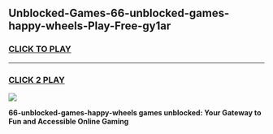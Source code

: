 
## Unblocked-Games-66-unblocked-games-happy-wheels-Play-Free-gy1ar
<h3>
<a href="https://premium76.site?title=66-unblocked-games-happy-wheels&ref=10A">CLICK TO PLAY</a></h3>
<hr>

<h3>
<a href="https://premium76.site?title=66-unblocked-games-happy-wheels&ref=10A">CLICK 2 PLAY</a>
  
</h3>

<a href="https://premium76.site?title=66-unblocked-games-happy-wheels&ref=10A"><img src="https://clearcache.store/games.png"></a>


**66-unblocked-games-happy-wheels games unblocked: Your Gateway to Fun and Accessible Online Gaming**
